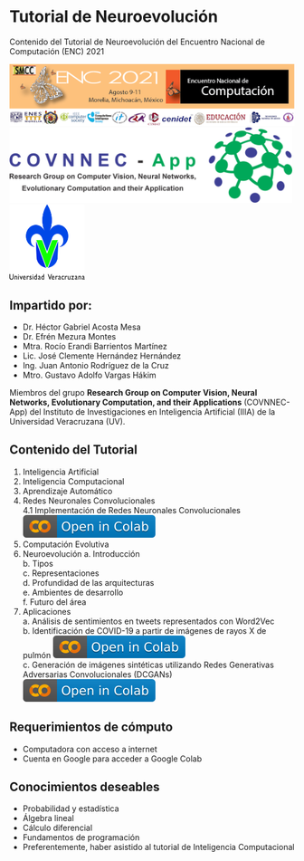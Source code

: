 # **Tutorial de Neuroevolución**

Contenido del Tutorial de Neuroevolución del Encuentro Nacional de Computación (ENC) 2021

![ENC](ENC.png)           <img src="LogoCOVNNECApp.png" width ="500" height="132.97">   <img src="LogoUV.jpg" width ="132.97" height="132.97">

## **Impartido por:**

* Dr. Héctor Gabriel Acosta Mesa
* Dr. Efrén Mezura Montes
* Mtra. Rocío Erandi Barrientos Martínez
* Lic. José Clemente Hernández Hernández
* Ing. Juan Antonio Rodríguez de la Cruz
* Mtro. Gustavo Adolfo Vargas Hákim

Miembros del grupo **Research Group on Computer Vision, Neural Networks, Evolutionary Computation, and their Applications** (COVNNEC-App) del Instituto de Investigaciones en Inteligencia Artificial (IIIA) de la Universidad Veracruzana (UV).

## **Contenido del Tutorial**

1. Inteligencia Artificial
2. Inteligencia Computacional
3. Aprendizaje Automático
4. Redes Neuronales Convolucionales  
  4.1 Implementación de Redes Neuronales Convolucionales [<img src = "badgecolab.svg">](https://githubtocolab.com/GustavoVargasHakim/ENC2021-Neuroevolucion/blob/main/cnn_neuroevolution.ipynb)  
5. Computación Evolutiva
6. Neuroevolución
  a. Introducción  
  b. Tipos  
  c. Representaciones  
  d. Profundidad de las arquitecturas  
  e. Ambientes de desarrollo  
  f. Futuro del área  
7. Aplicaciones  
  a. Análisis de sentimientos en tweets representados con Word2Vec  
  b. Identificación de COVID-19 a partir de imágenes de rayos X de pulmón [<img src = "badgecolab.svg">](https://githubtocolab.com/GustavoVargasHakim/ENC2021-Neuroevolucion/blob/main/Aplicación_2_imagenes_de_rayos_x.ipynb)  
  c. Generación de imágenes sintéticas utilizando Redes Generativas Adversarias Convolucionales (DCGANs) [<img src = "badgecolab.svg">](https://githubtocolab.com/GustavoVargasHakim/ENC2021-Neuroevolucion/blob/main/DCGAN_PSO.ipynb)  


## **Requerimientos de cómputo**

* Computadora con acceso a internet
* Cuenta en Google para acceder a Google Colab

## **Conocimientos deseables**

* Probabilidad y estadística
* Álgebra lineal
* Cálculo diferencial
* Fundamentos de programación
* Preferentemente, haber asistido al tutorial de Inteligencia Computacional
